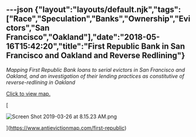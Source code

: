 ---json
{"layout":"layouts/default.njk","tags":["Race","Speculation","Banks","Ownership","Evictors","San Francisco","Oakland"],"date":"2018-05-16T15:42:20","title":"First Republic Bank in San Francisco and Oakland and Reverse Redlining"}
---

_Mapping First Republic Bank loans to serial evictors in San Francisco and Oakland, and an investigation of their lending practices as constitutive of reverse-redlining in Oakland_

[Click to view map.](https://www.antievictionmap.com/first-republic)

[

![Screen Shot 2019-03-26 at 8.15.23 AM.png](https://images.squarespace-cdn.com/content/v1/52b7d7a6e4b0b3e376ac8ea2/1553613416881-Q8WYH6EBCPG4WRLD1MRN/ke17ZwdGBToddI8pDm48kISSBiQQpqdlR_UYlTvXE_tZw-zPPgdn4jUwVcJE1ZvWQUxwkmyExglNqGp0IvTJZUJFbgE-7XRK3dMEBRBhUpy2b-NIum09DMNQLI8WrIjCF7yMyQslUFc87bj62UzlYU9BrZ9Vb97h3YzSrsknuTo/Screen+Shot+2019-03-26+at+8.15.23+AM.png)

](https://www.antievictionmap.com/first-republic)